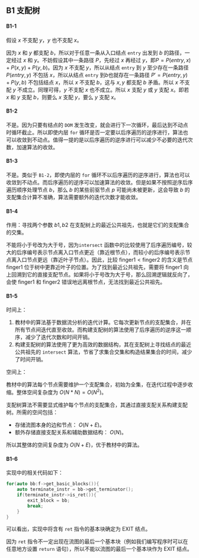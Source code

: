 ## B1 支配树

#### B1-1

假设 $x$ 不支配 $y$，$y$ 也不支配 $x$。

因为 $x$ 和 $y$ 都支配 $b$，所以对于任意一条从入口结点 `entry` 出发到 $b$ 的路径，一定经过 $x$ 和 $y$。不妨假设其中一条路径 $P$，先经过 $x$ 再经过 $y$，即$P = P(entry,x) + P(x, y) + P(y,b)$。因为 $x$ 不支配 $y$，所以从结点 `entry` 到 $y$ 至少存在一条路径 $P(entry,y)$ 不包括 $x$，所以从结点 `entry` 到$b$也就存在一条路径 $P' = P(entry,y) + P(y,b)$ 不包括结点 $x$，所以 $x$ 不支配 $b$，这与 $x,y$ 都支配 $b$ 矛盾。所以 $x$ 不支配 $y$ 不成立。同理可得，$y$ 不支配 $x$ 也不成立。所以 $x$ 支配 $y$ 或 $y$ 支配 $x$。即若 $x$ 和 $y$ 支配 $b$，则要么 $x$ 支配 $y$，要么 $y$ 支配 $x$。

#### B1-2

不是。因为只要有结点的 `DOM` 发生改变，就会进行下一次循环，最后达到不动点时循环截止。所以即使内层 `for` 循环是否一定要以后序遍历的逆序进行，算法也可以收敛到不动点。值得一提的是以后序遍历的逆序进行可以减少不必要的迭代次数，加速算法的收敛。

#### B1-3

不是。类似于 `B1-2`，即使内层的 `for` 循环不以后序遍历的逆序进行，算法也可以收敛到不动点。而后序遍历的逆序可以加速算法的收敛。但是如果不按照逆序后序遍历顺序处理节点 $b$，那么 $b$ 的某些前驱节点 $p$ 可能尚未被更新，这会导致 $b$ 的支配集合计算不准确，算法需要额外的迭代次数才能收敛。

#### B1-4

作用：寻找两个参数 $b1,b2$ 在支配树上的最近公共祖先，也就是它们的支配集合的交集。

不能将小于号改为大于号，因为`intersect` 函数中的比较使用了后序遍历编号，较大的后序编号表示节点离入口节点更近（靠近根节点），而较小的后序编号表示节点离入口节点更远（靠近叶子节点）。因此，比较 $\text{finger1} < \text{finger2}$ 的含义是节点 $\text{finger1}$ 位于树中更靠近叶子的位置。为了找到最近公共祖先，需要将 $\text{finger1}$ 向上回溯到它的直接支配节点。如果将小于号改为大于号，那么回溯逻辑就反向了，会使 $\text{finger1}$ 和 $\text{finger2}$ 错误地远离根节点，无法找到最近公共祖先。

#### B1-5

时间上：

1. 教材中的算法基于数据流分析的迭代计算。它每次更新节点的支配集合，并在所有节点间迭代直至收敛。而构建支配树的算法使用了后序遍历的逆序这一顺序，减少了迭代次数和时间开销。
2. 构建支配树的算法使用了更为高效的数据结构，其在支配树上寻找结点的最近公共祖先的 `intersect` 算法，节省了求集合交集和构造结果集合的时间，减少了时间开销。

空间上：

教材中的算法每个节点需要维护一个支配集合，初始为全集，在迭代过程中逐步收缩。整体空间复杂度为 $O(N * N) = O(N^2)$。

支配树算法不需要显式维护每个节点的支配集合，其通过直接支配关系构建支配树。所需的空间包括：

- 存储流图本身的边和节点： $O(N + E)$。
- 额外存储直接支配关系和辅助数据结构： $O(N)$。

所以其整体的空间复杂度为 $O(N + E)$，优于教材中的算法。

#### B1-6

实现中的相关代码如下：

```cpp
for(auto bb:f->get_basic_blocks()){
    auto terminate_instr = bb->get_terminator();
    if(terminate_instr->is_ret()){
        exit_block = bb;
        break;
    }
}
```

可以看出，实现中将含有 `ret` 指令的基本块确定为 EXIT 结点。

因为 `ret` 指令不一定出现在流图的最后一个基本块（例如我们编写程序时可以在任意地方设置 `return` 语句），所以不能以流图的最后一个基本块作为 EXIT 结点。
